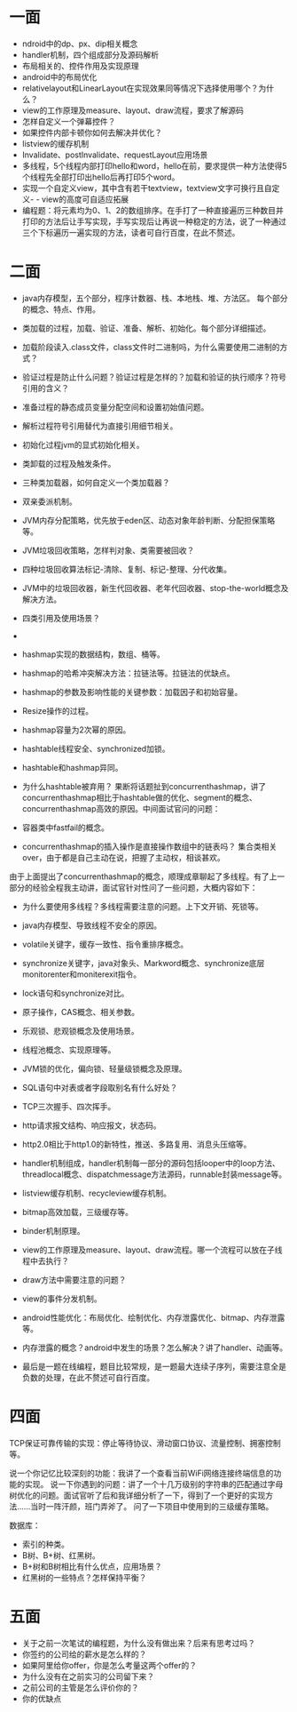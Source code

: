 
# 一面
- ndroid中的dp、px、dip相关概念
- handler机制，四个组成部分及源码解析
- 布局相关的<merge>、<viewstub>控件作用及实现原理
- android中的布局优化
- relativelayout和LinearLayout在实现效果同等情况下选择使用哪个？为什么？
- view的工作原理及measure、layout、draw流程，要求了解源码
- 怎样自定义一个弹幕控件？
- 如果控件内部卡顿你如何去解决并优化？
- listview的缓存机制
- Invalidate、postInvalidate、requestLayout应用场景
- 多线程，5个线程内部打印hello和word，hello在前，要求提供一种方法使得5个线程先全部打印出hello后再打印5个word。
- 实现一个自定义view，其中含有若干textview，textview文字可换行且自定义- - view的高度可自适应拓展
- 编程题：将元素均为0、1、2的数组排序。在手打了一种直接遍历三种数目并打印的方法后让手写实现，手写实现后让再说一种稳定的方法，说了一种通过三个下标遍历一遍实现的方法，读者可自行百度，在此不赘述。

# 二面
- java内存模型，五个部分，程序计数器、栈、本地栈、堆、方法区。
每个部分的概念、特点、作用。
- 类加载的过程，加载、验证、准备、解析、初始化。每个部分详细描述。
- 加载阶段读入.class文件，class文件时二进制吗，为什么需要使用二进制的方式？
- 验证过程是防止什么问题？验证过程是怎样的？加载和验证的执行顺序？符号引用的含义？
- 准备过程的静态成员变量分配空间和设置初始值问题。
- 解析过程符号引用替代为直接引用细节相关。
- 初始化过程jvm的显式初始化相关。
- 类卸载的过程及触发条件。
- 三种类加载器，如何自定义一个类加载器？
- 双亲委派机制。
- JVM内存分配策略，优先放于eden区、动态对象年龄判断、分配担保策略等。
- JVM垃圾回收策略，怎样判对象、类需要被回收？
- 四种垃圾回收算法标记-清除、复制、标记-整理、分代收集。
- JVM中的垃圾回收器，新生代回收器、老年代回收器、stop-the-world概念及解决方法。
- 四类引用及使用场景？
- 


- hashmap实现的数据结构，数组、桶等。
- hashmap的哈希冲突解决方法：拉链法等。拉链法的优缺点。
- hashmap的参数及影响性能的关键参数：加载因子和初始容量。
- Resize操作的过程。
- hashmap容量为2次幂的原因。
- hashtable线程安全、synchronized加锁。
- hashtable和hashmap异同。
- 为什么hashtable被弃用？
果断将话题扯到concurrenthashmap，讲了concurrenthashmap相比于hashtable做的优化、segment的概念、concurrenthashmap高效的原因。中间面试官问的问题：

- 容器类中fastfail的概念。
- concurrenthashmap的插入操作是直接操作数组中的链表吗？
集合类相关over，由于都是自己主动在说，把握了主动权，相谈甚欢。


由于上面提出了concurrenthashmap的概念，顺理成章聊起了多线程。有了上一部分的经验全程我主动讲，面试官针对性问了一些问题，大概内容如下：

- 为什么要使用多线程？多线程需要注意的问题。上下文开销、死锁等。
- java内存模型、导致线程不安全的原因。
- volatile关键字，缓存一致性、指令重排序概念。
- synchronize关键字，java对象头、Markword概念、synchronize底层monitorenter和moniterexit指令。
- lock语句和synchronize对比。
- 原子操作，CAS概念、相关参数。
- 乐观锁、悲观锁概念及使用场景。
- 线程池概念、实现原理等。
- JVM锁的优化，偏向锁、轻量级锁概念及原理。


- SQL语句中对表或者字段取别名有什么好处？

- TCP三次握手、四次挥手。
- http请求报文结构、响应报文，状态码。
- http2.0相比于http1.0的新特性，推送、多路复用、消息头压缩等。


- handler机制组成，handler机制每一部分的源码包括looper中的loop方法、threadlocal概念、dispatchmessage方法源码，runnable封装message等。
- listview缓存机制、recycleview缓存机制。
- bitmap高效加载，三级缓存等。
- binder机制原理。
- view的工作原理及measure、layout、draw流程。哪一个流程可以放在子线程中去执行？
- draw方法中需要注意的问题？
- view的事件分发机制。
- android性能优化：布局优化、绘制优化、内存泄露优化、bitmap、内存泄露等。
- 内存泄露的概念？android中发生的场景？怎么解决？讲了handler、动画等。

- 最后是一题在线编程，题目比较常规，是一题最大连续子序列，需要注意全是负数的处理，在此不赘述可自行百度。

# 四面
TCP保证可靠传输的实现：停止等待协议、滑动窗口协议、流量控制、拥塞控制等。

说一个你记忆比较深刻的功能：我讲了一个查看当前WiFi网络连接终端信息的功能的实现。
说一下你遇到的问题：讲了一个十几万级别的字符串的匹配通过字母树优化的问题。面试官听了后和我详细分析了一下，得到了一个更好的实现方法……当时一阵汗颜，班门弄斧了。
问了一下项目中使用到的三级缓存策略。

数据库：
- 索引的种类。
- B树、B+树、红黑树。
- B+树和B树相比有什么优点，应用场景？
- 红黑树的一些特点？怎样保持平衡？

# 五面
- 关于之前一次笔试的编程题，为什么没有做出来？后来有思考过吗？
- 你签约的公司给的薪水是怎么样的？
- 如果阿里给你offer，你是怎么考量这两个offer的？
- 为什么没有在之前实习的公司留下来？
- 之前公司的主管是怎么评价你的？
- 你的优缺点
